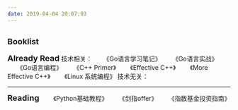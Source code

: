```yaml
---
date: 2019-04-04 20:07:03
---
```


<font size=4>**Booklist**</font>
-------------------------------------------------------------------

<font size=4>**Already Read**</font>
技术相关：
　　《Go语言学习笔记》
　　《Go语言实战》
　　《Go语言编程》
　　《C++ Primer》
　　《Effective C++》
　　《More Effective C++》
　　《Linux 系统编程》
技术无关：


-----------------------------------------------------------------
<font size=4>**Reading**</font>
　　《Python基础教程》
　　《剑指offer》
　　《指数基金投资指南》
